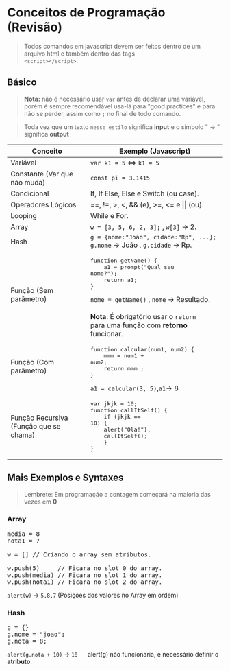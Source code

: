 # Conceitos de Programação (Revisão)

> Todos comandos em javascript devem ser feitos dentro de um arquivo html e também dentro das tags <br> `<script></script>`.

<!-- Add algoritmo dps -->

## Básico

> **Nota:** não é necessário usar `var` antes de declarar uma variável, porém é sempre recomendável usa-lá para "good practices" e para não se perder, assim como `;` no final de todo comando.

> Toda vez que um texto `nesse estilo` significa **input** e o simbolo " -> " significa **output**

Conceito | Exemplo (Javascript)
-------- | -----------
Variável | `var k1 = 5` <=> `k1 = 5`
Constante (Var que <br>não muda) | `const pi = 3.1415`
Condicional | If, If Else, Else e Switch (ou case).
Operadores Lógicos | ==, !=, >, <, && (e), >=, <= e &#124;&#124; (ou).
Looping | While e For.
Array | `w = [3, 5, 6, 2, 3];` , `w[3]` -> 2.
Hash | `g = {nome:"João", cidade:"Rp", ...};`<br>`g.nome` -> João  ,  `g.cidade` -> Rp.
Função (Sem <br>parâmetro) | <pre>function getName() {<br>&nbsp;&nbsp;&nbsp;&nbsp;a1 = prompt("Qual seu nome?");<br>&nbsp;&nbsp;&nbsp;&nbsp;return a1;<br>}</pre>`nome = getName()` , `nome` -> Resultado. <br><br> **Nota**: É obrigatório usar o `return` <br> para uma função com **retorno** funcionar.
Função (Com <br>parâmetro) | <pre>function calcular(num1, num2) {<br>&nbsp;&nbsp;&nbsp;&nbsp;mmm = num1 + num2;<br>&nbsp;&nbsp;&nbsp;&nbsp;return mmm ;<br>}</pre> `a1 = calcular(3, 5)`,`a1`-> 8 
Função Recursiva<br>(Função que se chama) | <pre>var jkjk = 10;<br>function callItSelf() {<br>&nbsp;&nbsp;&nbsp;&nbsp;if (jkjk == 10) {<br>&nbsp;&nbsp;&nbsp;&nbsp;alert("Olá!");<br>&nbsp;&nbsp;&nbsp;&nbsp;callItSelf();<br>&nbsp;&nbsp;&nbsp;&nbsp;}<br>}

## Mais Exemplos e Syntaxes

> Lembrete: Em programação a contagem começará na maioria das vezes em **0**

### Array
<pre>
media = 8
nota1 = 7

w = [] // Criando o array sem atributos.

w.push(5)     // Ficara no slot 0 do array.
w.push(media) // Ficara no slot 1 do array.
w.push(nota1) // Ficara no slot 2 do array.
</pre>

`alert(w)` -> `5,8,7` (Posições dos valores no Array em ordem)

### Hash
<pre>
g = {}
g.nome = "joao";
g.nota = 8;
</pre>

`alert(g.nota + 10)` -> `18`   &nbsp;&nbsp;&nbsp;&nbsp;  alert(g) não funcionaria, é necessário definir o **atributo**.

<!--##FluxogramaExemplo de Fluxograma:<br><img src="https://raw.githubusercontent.com/JoaoSodre/Programacao/master/Img/Fluxograma.jpg" width="600">-->
